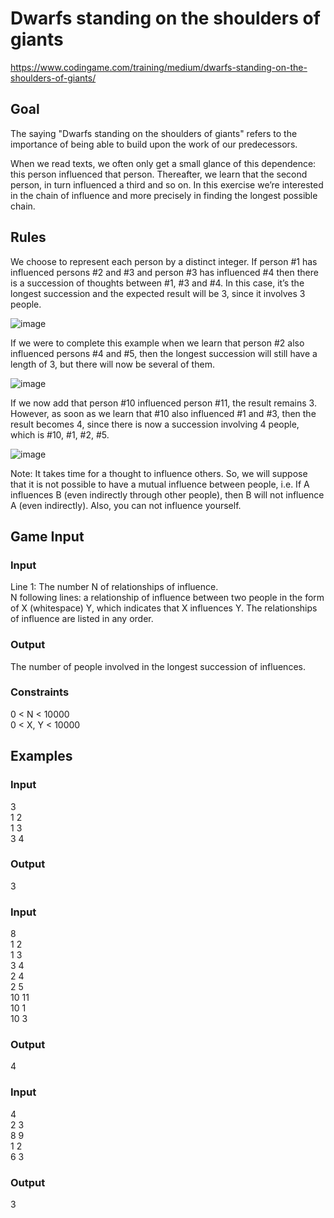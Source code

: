 # Dwarfs standing on the shoulders of giants
https://www.codingame.com/training/medium/dwarfs-standing-on-the-shoulders-of-giants/

## Goal
The saying "Dwarfs standing on the shoulders of giants" refers to the importance of being able to build upon the work of our predecessors.
 
When we read texts, we often only get a small glance of this dependence: this person influenced that person. Thereafter, we learn that the second person, in turn influenced a third and so on. In this exercise we’re interested in the chain of influence and more precisely in finding the longest possible chain.​

## Rules
We choose to represent each person by a distinct integer. If person #1 has influenced persons #2 and #3 and person #3 has influenced #4 then there is a succession of thoughts between #1, #3 and #4. In this case, it’s the longest succession and the expected result will be 3, since it involves 3 people.

![image](https://user-images.githubusercontent.com/91319870/214083421-1294a682-b871-47c5-ac4b-cab03ac9a92e.png)

If we were to complete this example when we learn that person #2 also influenced persons #4 and #5, then the longest succession will still have a length of 3, but there will now be several of them.

![image](https://user-images.githubusercontent.com/91319870/214083459-636ad3af-c05a-431b-9b5d-f4cf05ce3240.png)
 
If we now add that person #10 influenced person #11, the result remains 3. However, as soon as we learn that #10 also influenced #1 and #3, then the result becomes 4, since there is now a succession involving 4 people, which is #10, #1, #2, #5.

![image](https://user-images.githubusercontent.com/91319870/214083490-f2522d42-1d41-4e3e-b215-e4fb4ade9aba.png)
 
Note: It takes time for a thought to influence others. So, we will suppose that it is not possible to have a mutual influence between people, i.e. If A influences B (even indirectly through other people), then B will not influence A (even indirectly). Also, you can not influence yourself.

## Game Input
### Input
Line 1: The number N of relationships of influence. <br>
N following lines: a relationship of influence between two people in the form of X (whitespace) Y, which indicates that X influences Y. The relationships of influence are listed in any order.

### Output
The number of people involved in the longest succession of influences.

### Constraints
0 < N < 10000 <br>
0 < X, Y < 10000

## Examples
### Input
3 <br>
1 2 <br>
1 3 <br>
3 4

### Output
3

### Input
8 <br>
1 2 <br>
1 3 <br>
3 4 <br>
2 4 <br>
2 5 <br>
10 11 <br>
10 1 <br>
10 3 

### Output
4

### Input
4 <br>
2 3 <br>
8 9 <br>
1 2 <br>
6 3 <br>

### Output
3
